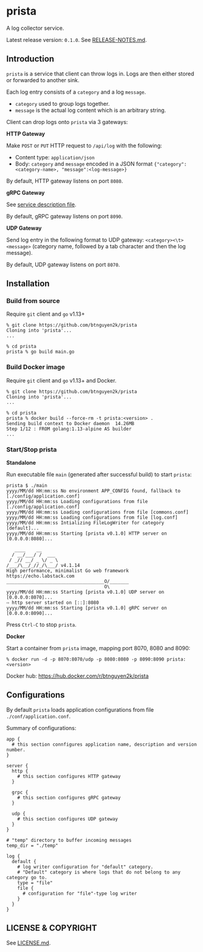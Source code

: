 # prista

A log collector service.

Latest release version: `0.1.0`. See [RELEASE-NOTES.md](RELEASE-NOTES.md).

## Introduction

`prista` is a service that client can throw logs in. Logs are then either stored or forwarded to another sink.

Each log entry consists of a `category` and a log `message`.
- `category` used to group logs together.
- `message` is the actual log content which is an arbitrary string.

Client can drop logs onto `prista` via 3 gateways:

**HTTP Gateway**

Make `POST` or `PUT` HTTP request to `/api/log` with the following:
- Content type: `application/json`
- Body: `category` and `message` encoded in a JSON format `{"category":<category-name>, "message":<log-message>}`

By default, HTTP gateway listens on port `8080`.

**gRPC Gateway**

See [service description file](grpc/api_service.proto).

By default, gRPC gateway listens on port `8090`.

**UDP Gateway**

Send log entry in the following format to UDP gateway: `<category><\t><message>` (category name, followed by a tab character and then the log message).

By default, UDP gateway listens on port `8070`.

## Installation

### Build from source

Require `git` client and `go` v1.13+

```shell script
% git clone https://github.com/btnguyen2k/prista
Cloning into 'prista'...
...

% cd prista
prista % go build main.go
```

### Build Docker image

Require `git` client and `go` v1.13+ and Docker.

```shell script
% git clone https://github.com/btnguyen2k/prista
Cloning into 'prista'...
...

% cd prista
prista % docker build --force-rm -t prista:<version> .
Sending build context to Docker daemon  14.26MB
Step 1/12 : FROM golang:1.13-alpine AS builder
...
```

### Start/Stop prista

**Standalone**

Run executable file `main` (generated after successful build) to start `prista`:

```shell script
prista $ ./main
yyyy/MM/dd HH:mm:ss No environment APP_CONFIG found, fallback to [./config/application.conf]
yyyy/MM/dd HH:mm:ss Loading configurations from file [./config/application.conf]
yyyy/MM/dd HH:mm:ss Loading configurations from file [commons.conf]
yyyy/MM/dd HH:mm:ss Loading configurations from file [log.conf]
yyyy/MM/dd HH:mm:ss Intializing FileLogWriter for category [default]...
yyyy/MM/dd HH:mm:ss Starting [prista v0.1.0] HTTP server on [0.0.0.0:8080]...

   ____    __
  / __/___/ /  ___
 / _// __/ _ \/ _ \
/___/\__/_//_/\___/ v4.1.14
High performance, minimalist Go web framework
https://echo.labstack.com
____________________________________O/_______
                                    O\
yyyy/MM/dd HH:mm:ss Starting [prista v0.1.0] UDP server on [0.0.0.0:8070]...
⇨ http server started on [::]:8080
yyyy/MM/dd HH:mm:ss Starting [prista v0.1.0] gRPC server on [0.0.0.0:8090]...
```

Press `Ctrl-C` to stop `prista`.

**Docker**

Start a container from `prista` image, mapping port 8070, 8080 and 8090:

```shell script
% docker run -d -p 8070:8070/udp -p 8080:8080 -p 8090:8090 prista:<version>
```

Docker hub: https://hub.docker.com/r/btnguyen2k/prista


## Configurations

By default `prista` loads application configurations from file `./conf/application.conf`.

Summary of configurations:

```
app {
  # this section connfigures application name, description and version number.
}

server {
  http {
    # this section configures HTTP gateway
  }

  grpc {
    # this section configures gRPC gateway
  }

  udp {
    # this section configures UDP gateway
  }
}

# "temp" directory to buffer incoming messages
temp_dir = "./temp"

log {
  default {
    # log writer configuration for "default" category.
    # "Default" category is where logs that do not belong to any category go to.
    type = "file"
    file {
      # configuration for "file"-type log writer
    }
  }
}
```

## LICENSE & COPYRIGHT

See [LICENSE.md](LICENSE.md).
